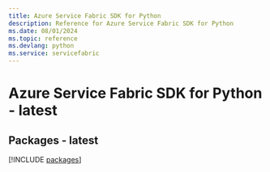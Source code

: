 ```yaml
---
title: Azure Service Fabric SDK for Python
description: Reference for Azure Service Fabric SDK for Python
ms.date: 08/01/2024
ms.topic: reference
ms.devlang: python
ms.service: servicefabric
---
```

# Azure Service Fabric SDK for Python - latest
## Packages - latest
[!INCLUDE [packages](service-fabric-index.md)]